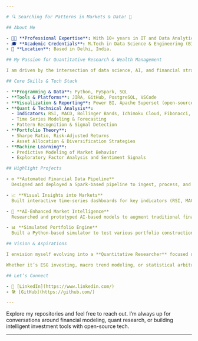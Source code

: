 ```yaml
---

# 🔍 Searching for Patterns in Markets & Data! 💭

## About Me

- 👩‍💻 **Professional Expertise**: With 10+ years in IT and Data Analytics, I specialize in translating complex data into meaningful financial insights. Currently working at Capco Technologies, I blend technical proficiency with financial intuition to automate workflows and analyze investment opportunities at scale.
- 🎓 **Academic Credentials**: M.Tech in Data Science & Engineering (BITS Pilani, 2024). Deepening my expertise in finance, risk, and portfolio theory—bridging the gap between tech and financial markets.
- 📍 **Location**: Based in Delhi, India.

## My Passion for Quantitative Research & Wealth Management

I am driven by the intersection of data science, AI, and financial strategy. Whether it's backtesting a trading idea, building predictive models, or exploring market microstructures—I enjoy uncovering **hidden signals** in data that can drive smart investing decisions. My work integrates automation, technical analysis, and financial modeling to support robust and scalable wealth strategies.

## Core Skills & Tech Stack

- **Programming & Data**: Python, PySpark, SQL  
- **Tools & Platforms**: JIRA, GitHub, PostgreSQL, VSCode  
- **Visualization & Reporting**: Power BI, Apache Superset (open-source dashboarding)  
- **Quant & Technical Analysis**:
  - Indicators: RSI, MACD, Bollinger Bands, Ichimoku Cloud, Fibonacci, Kurtosis
  - Time Series Modeling & Forecasting
  - Pattern Recognition & Signal Detection  
- **Portfolio Theory**:
  - Sharpe Ratio, Risk-Adjusted Returns
  - Asset Allocation & Diversification Strategies  
- **Machine Learning**:
  - Predictive Modeling of Market Behavior
  - Exploratory Factor Analysis and Sentiment Signals

## Highlight Projects

- ⚙️ **Automated Financial Data Pipeline**  
  Designed and deployed a Spark-based pipeline to ingest, process, and analyze market indices at scale—reducing manual intervention and increasing accuracy.

- 📈 **Visual Insights into Markets**  
  Built interactive time-series dashboards for key indicators (RSI, MACD, etc.) that support real-time investment decision-making.

- 🧠 **AI-Enhanced Market Intelligence**  
  Researched and prototyped AI-based models to augment traditional financial analysis and extract high-alpha signals from alternative data.

- 📊 **Simulated Portfolio Engine**  
  Built a Python-based simulator to test various portfolio construction strategies using historical data, optimizing for return vs. volatility.

## Vision & Aspirations

I envision myself evolving into a **Quantitative Researcher** focused on applying data science to solve high-impact problems in investing, risk, and wealth creation. I believe in rigorous analysis, disciplined execution, and continuous learning to navigate complex financial systems.

Whether it’s ESG investing, macro trend modeling, or statistical arbitrage—I am excited to contribute to teams working at the frontier of finance and technology.

## Let’s Connect

- 💼 [LinkedIn](https://www.linkedin.com/)
- 🛠 [GitHub](https://github.com/)

---
```


Explore my repositories and feel free to reach out. I’m always up for conversations around financial modeling, quant research, or building intelligent investment tools with open-source tech.

---
